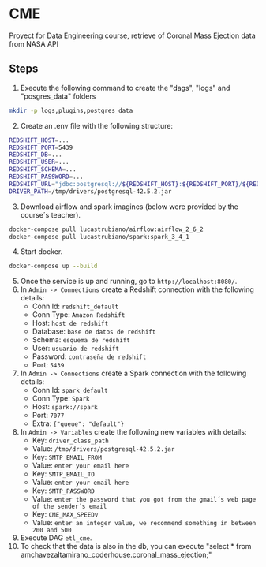 # CME
Proyect for Data Engineering course, retrieve of Coronal Mass Ejection data from NASA API

## Steps
1. Execute the following command to create the "dags", "logs" and "posgres_data" folders 
```bash
mkdir -p logs,plugins,postgres_data
```
2. Create an .env file with the following structure:
```bash
REDSHIFT_HOST=...
REDSHIFT_PORT=5439
REDSHIFT_DB=...
REDSHIFT_USER=...
REDSHIFT_SCHEMA=...
REDSHIFT_PASSWORD=...
REDSHIFT_URL="jdbc:postgresql://${REDSHIFT_HOST}:${REDSHIFT_PORT}/${REDSHIFT_DB}?user=${REDSHIFT_USER}&password=${REDSHIFT_PASSWORD}"
DRIVER_PATH=/tmp/drivers/postgresql-42.5.2.jar
```
3. Download airflow and spark imagines (below were provided by the course´s teacher).
```bash
docker-compose pull lucastrubiano/airflow:airflow_2_6_2
docker-compose pull lucastrubiano/spark:spark_3_4_1
```
4. Start docker.
```bash
docker-compose up --build
```
5. Once the service is up and running, go to `http://localhost:8080/`.
6. In `Admin -> Connections` create a Redshift connection with the following details:
    * Conn Id: `redshift_default`
    * Conn Type: `Amazon Redshift`
    * Host: `host de redshift`
    * Database: `base de datos de redshift`
    * Schema: `esquema de redshift`
    * User: `usuario de redshift`
    * Password: `contraseña de redshift`
    * Port: `5439`
7. In `Admin -> Connections` create a Spark connection with the following details:
    * Conn Id: `spark_default`
    * Conn Type: `Spark`
    * Host: `spark://spark`
    * Port: `7077`
    * Extra: `{"queue": "default"}`
8. In `Admin -> Variables` create the following new variables with details:
    * Key: `driver_class_path`
    * Value: `/tmp/drivers/postgresql-42.5.2.jar`
    * Key: `SMTP_EMAIL_FROM`
    * Value: `enter your email here`
    * Key: `SMTP_EMAIL_TO`
    * Value: `enter your email here`
    * Key: `SMTP_PASSWORD`
    * Value: `enter the password that you got from the gmail´s web page of the sender´s email`
    * Key: `CME_MAX_SPEEDv`
    * Value: `enter an integer value, we recommend something in between 200 and 500`
9. Execute DAG `etl_cme`.
10. To check that the data is also in the db, you can execute "select * from amchavezaltamirano_coderhouse.coronal_mass_ejection;"
